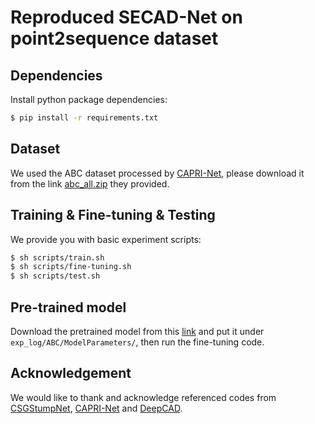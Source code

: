 # Reproduced SECAD-Net on point2sequence dataset

## Dependencies

Install python package dependencies:

```bash
$ pip install -r requirements.txt
```


## Dataset

We used the ABC dataset processed by [CAPRI-Net](https://github.com/FENGGENYU/CAPRI-Net), please download it from the link [abc_all.zip](https://drive.google.com/file/d/1DqyZw8zpCiEJMSYp6J6IocMB_IYMwYL1/view) they provided.

## Training & Fine-tuning & Testing

We provide you with basic experiment scripts:

```bash
$ sh scripts/train.sh
$ sh scripts/fine-tuning.sh
$ sh scripts/test.sh
```

## Pre-trained model

Download the pretrained model from this [link](https://drive.google.com/file/d/1uP-AoCqAMOQ9Q2W4fwk0iN5sGCY6UC4x/view?usp=share_link) and put it under `exp_log/ABC/ModelParameters/`, then run the fine-tuning code.

## Acknowledgement

We would like to thank and acknowledge referenced codes from [CSGStumpNet](https://github.com/kimren227/CSGStumpNet), [CAPRI-Net](https://github.com/FENGGENYU/CAPRI-Net) and [DeepCAD](https://github.com/ChrisWu1997/DeepCAD).
